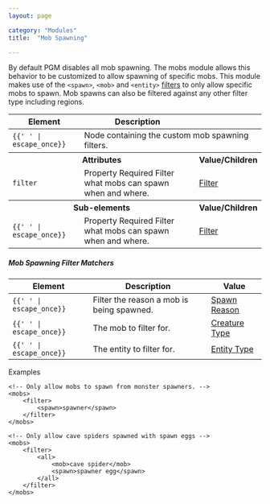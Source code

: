 ```yaml
---
layout: page

category: "Modules"
title:  "Mob Spawning"

---
```


By default PGM disables all mob spawning.
The mobs module allows this behavior to be customized to allow spawning of specific mobs.
This module makes use of the `<spawn>`, `<mob>` and `<entity>` [filters](/modules/filters) to only allow specific mobs to spawn.
Mob spawns can also be filtered against any other filter type including regions.

<div class='table-responsive'>
  <table class='table table-striped table-condensed'>
    <thead>
      <tr>
        <th>Element</th>
        <th>Description</th>
        <th></th>
      </tr>
    </thead>
    <tbody>
      <tr>
        <td>
          <span class='highlight'>
            <code>{{'<mobs> </mobs>' | escape_once}}</code>
          </span>
        </td>
        <td colspan='3'>Node containing the custom mob spawning filters.</td>
      </tr>
      <tr>
        <th colspan='2'>Attributes</th>
        <th>Value/Children</th>
      </tr>
      <tr>
        <td>
          <code>filter</code>
        </td>
        <td>
          <span class='label label-default' title='Can be this attribute or a sub-element.'>Property</span>
          <span class='label label-danger'>Required</span>
          Filter what mobs can spawn when and where.
        </td>
        <td>
          <a href='/modules/filters'>Filter</a>
        </td>
      </tr>
      <tr>
        <th colspan='2'>Sub-elements</th>
        <th>Value/Children</th>
      </tr>
      <tr>
        <td>
          <span class='highlight'>
            <code>{{'<filter> </filter>' | escape_once}}</code>
          </span>
        </td>
        <td>
          <span class='label label-default' title='Can be either this sub-element or an attribute.'>Property</span>
          <span class='label label-danger'>Required</span>
          Filter what mobs can spawn when and where.
        </td>
        <td>
          <a href='/modules/filters'>Filter</a>
        </td>
      </tr>
    </tbody>
  </table>
</div>
<h5>Mob Spawning Filter Matchers</h5>
<div class='table-responsive'>
  <table class='table table-striped table-condensed'>
    <thead>
      <tr>
        <th>Element</th>
        <th>Description</th>
        <th>Value</th>
      </tr>
    </thead>
    <tbody>
      <tr>
        <td>
          <span class='highlight'>
            <code>{{'<spawn> </spawn>' | escape_once}}</code>
          </span>
        </td>
        <td>Filter the reason a mob is being spawned.</td>
        <td>
          <a href='/reference/spawn_reason'>Spawn Reason</a>
        </td>
      </tr>
      <tr>
        <td>
          <span class='highlight'>
            <code>{{'<mob> </mob>' | escape_once}}</code>
          </span>
        </td>
        <td>The mob to filter for.</td>
        <td>
          <a href='/reference/entity_types#creatures'>Creature Type</a>
        </td>
      </tr>
      <tr>
        <td>
          <span class='highlight'>
            <code>{{'<entity> </entity>' | escape_once}}</code>
          </span>
        </td>
        <td>The entity to filter for.</td>
        <td>
          <a href='/reference/entity_types'>Entity Type</a>
        </td>
      </tr>
    </tbody>
  </table>
</div>

Examples

    <!-- Only allow mobs to spawn from monster spawners. -->
    <mobs>
        <filter>
            <spawn>spawner</spawn>
        </filter>
    </mobs>

    <!-- Only allow cave spiders spawned with spawn eggs -->
    <mobs>
        <filter>
            <all>
                <mob>cave spider</mob>
                <spawn>spawner egg</spawn>
            </all>
        </filter>
    </mobs>
